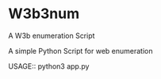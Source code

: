 # W3b3num
A W3b enumeration Script

A simple Python Script for web enumeration  

USAGE:: python3 app.py <host>  
  
